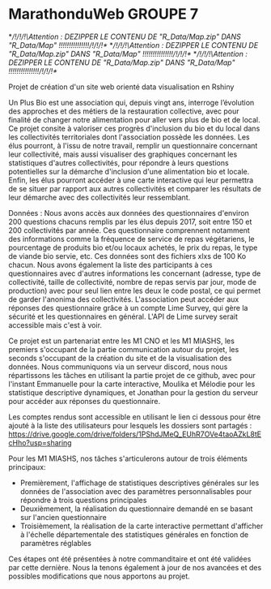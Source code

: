 # MarathonduWeb GROUPE 7

**/!\/!\/!\Attention : DEZIPPER LE CONTENU DE "R_Data/Map.zip" DANS "R_Data/Map" !!!!!!!!!!!!!!!/!\/!\/!\**
**/!\/!\/!\Attention : DEZIPPER LE CONTENU DE "R_Data/Map.zip" DANS "R_Data/Map" !!!!!!!!!!!!!!!/!\/!\/!\**
**/!\/!\/!\Attention : DEZIPPER LE CONTENU DE "R_Data/Map.zip" DANS "R_Data/Map" !!!!!!!!!!!!!!!/!\/!\/!\**

Projet de création d'un site web orienté data visualisation en Rshiny

Un Plus Bio est une association qui, depuis vingt ans, interroge l’évolution des approches et des métiers de la restauration collective, avec pour finalité de changer notre alimentation pour aller vers plus de bio et de local.
Ce projet consite à valoriser ces progrès d'inclusion du bio et du local dans les collectivités territoriales dont l'association possède les données. 
Les élus pourront, à l'issu de notre travail, remplir un questionnaire concernant leur collectivité, mais aussi visualiser 
des graphiques concernant les statistiques d'autres collectivités, pour répondre à leurs questions potentielles sur la démarche d'inclusion d'une
alimentation bio et locale. Enfin, les élus pourront accéder à une carte interactive qui leur permettra de se situer par rapport aux autres collectivités
et comparer les résultats de leur démarche avec des collectivités leur ressemblant.

Données : 
Nous avons accès aux données des questionnaires d'environ 200 questions chacuns remplis par les élus depuis 2017, soit entre 150 et 200 collectivités par année.
Ces questionnaire comprennent notamment des informations comme la fréquence de service de repas végétariens, le pourcentage de produits bio et/ou locaux achetés, le prix du repas, le type de viande bio servie, etc.
Ces données sont des fichiers xlxs de 100 Ko chacun. Nous avons également la liste des participants à ces questionnaires avec d'autres informations les concernant (adresse, type de collectivité, taille de collectivité, nombre de repas servis par jour, mode de production) avec pour seul lien entre
les deux le code postal, ce qui permet de garder l'anonima des collectivités. 
L'association peut accéder aux réponses des questionnaire grâce à un compte Lime Survey, qui gère la sécurité et les questionnaires en général. L'API de Lime survey serait accessible mais c'est à voir.

Ce projet est un partenariat entre les M1 CNO et les M1 MIASHS, les premiers s'occupant de la partie communication autour du projet, 
les seconds s'occupant de la création du site et de la visualisation des données.
Nous communiquons via un serveur discord, nous nous répartissons les tâches en utilisant la partie projet de ce github, avec pour l'instant Emmanuelle pour la carte interactive, Moulika et Mélodie pour les statistique descriptive dynamiques, et Jonathan pour la gestion du serveur pour accéder aux réponses du questionnaire.

Les comptes rendus sont accessible en utilisant le lien ci dessous pour être ajouté à la liste des utilisateurs pour lesquels les dossiers sont partagés :
https://drive.google.com/drive/folders/1PShdJMeQ_EUhR7OVe4taoAZkL8tEcHho?usp=sharing

Pour les M1 MIASHS, nos tâches s'articulerons autour de trois éléments principaux:
 - Premièrement, l'affichage de statistiques descriptives générales sur les données de l'association avec des paramètres personnalisables pour répondre à trois questions principales 
 - Deuxièmement, la réalisation du questionnaire demandé en se basant sur l'ancien questionnaire
 - Troisièmement, la réalisation de la carte interactive permettant d'afficher à l'échelle départementale des statistiques générales en fonction de paramètres réglables

Ces étapes ont été présentées à notre commanditaire et ont été validées par cette dernière. Nous la tenons également à jour de nos avancées et des possibles modifications que nous apportons au projet.
